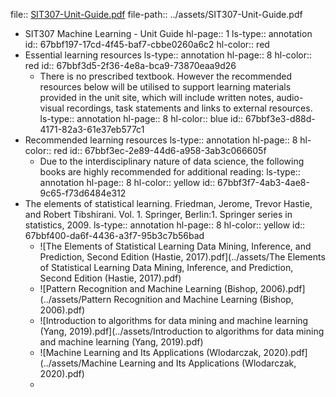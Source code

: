 file:: [SIT307-Unit-Guide.pdf](../assets/SIT307-Unit-Guide.pdf)
file-path:: ../assets/SIT307-Unit-Guide.pdf

- SIT307 Machine Learning - Unit Guide
  hl-page:: 1
  ls-type:: annotation
  id:: 67bbf197-17cd-4f45-baf7-cbbe0260a6c2
  hl-color:: red
- Essential learning resources
  ls-type:: annotation
  hl-page:: 8
  hl-color:: red
  id:: 67bbf3d5-2f36-4e8a-bca9-73870eaa9d26
	- There is no prescribed textbook. However the recommended resources below will be utilised to support learning materials provided in the unit site, which will include written notes, audio-visual recordings, task statements and links to external resources.
	  ls-type:: annotation
	  hl-page:: 8
	  hl-color:: blue
	  id:: 67bbf3e3-d88d-4171-82a3-61e37eb577c1
- Recommended learning resources
  ls-type:: annotation
  hl-page:: 8
  hl-color:: red
  id:: 67bbf3ec-2e89-44d6-a958-3ab3c066605f
	- Due to the interdisciplinary nature of data science, the following books are highly recommended for additional reading:
	  ls-type:: annotation
	  hl-page:: 8
	  hl-color:: yellow
	  id:: 67bbf3f7-4ab3-4ae8-9c65-f73d6484e312
- The elements of statistical learning. Friedman, Jerome, Trevor Hastie, and Robert Tibshirani. Vol. 1. Springer, Berlin:1. Springer series in statistics, 2009.
  ls-type:: annotation
  hl-page:: 8
  hl-color:: yellow
  id:: 67bbf400-da6f-4436-a3f7-95b3c7b56bad
	- ![The Elements of Statistical Learning Data Mining, Inference, and Prediction, Second Edition (Hastie, 2017).pdf](../assets/The Elements of Statistical Learning Data Mining, Inference, and Prediction, Second Edition (Hastie, 2017).pdf)
	- ![Pattern Recognition and Machine Learning (Bishop, 2006).pdf](../assets/Pattern Recognition and Machine Learning (Bishop, 2006).pdf)
	- ![Introduction to algorithms for data mining and machine learning (Yang, 2019).pdf](../assets/Introduction to algorithms for data mining and machine learning (Yang, 2019).pdf)
	- ![Machine Learning and Its Applications (Wlodarczak, 2020).pdf](../assets/Machine Learning and Its Applications (Wlodarczak, 2020).pdf)
	-